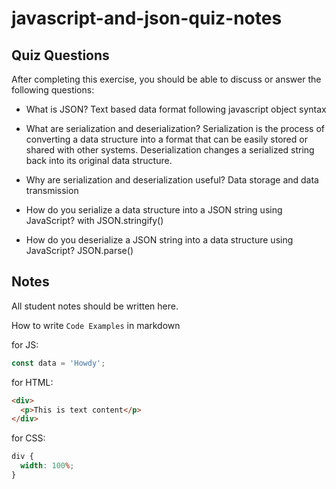 # javascript-and-json-quiz-notes

## Quiz Questions

After completing this exercise, you should be able to discuss or answer the following questions:

- What is JSON?
  Text based data format following javascript object syntax

- What are serialization and deserialization?
  Serialization is the process of converting a data structure into a format that can be easily stored or shared with other systems.
  Deserialization changes a serialized string back into its original data structure.

- Why are serialization and deserialization useful?
  Data storage and data transmission

- How do you serialize a data structure into a JSON string using JavaScript?
  with JSON.stringify()

- How do you deserialize a JSON string into a data structure using JavaScript?
  JSON.parse()

## Notes

All student notes should be written here.

How to write `Code Examples` in markdown

for JS:

```javascript
const data = 'Howdy';
```

for HTML:

```html
<div>
  <p>This is text content</p>
</div>
```

for CSS:

```css
div {
  width: 100%;
}
```
